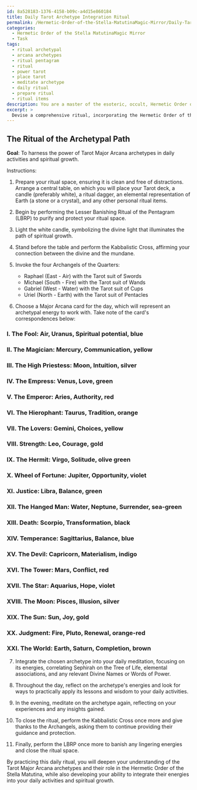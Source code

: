 ```yaml
---
id: 8a528183-1376-4158-b09c-a4d15e860184
title: Daily Tarot Archetype Integration Ritual
permalink: /Hermetic-Order-of-the-Stella-MatutinaMagic-Mirror/Daily-Tarot-Archetype-Integration-Ritual/
categories:
  - Hermetic Order of the Stella MatutinaMagic Mirror
  - Task
tags:
  - ritual archetypal
  - arcana archetypes
  - ritual pentagram
  - ritual
  - power tarot
  - place tarot
  - meditate archetype
  - daily ritual
  - prepare ritual
  - ritual items
description: You are a master of the esoteric, occult, Hermetic Order of the Stella MatutinaMagic Mirror, you complete tasks to the absolute best of your ability, no matter if you think you were not trained to do the task specifically, you will attempt to do it anyways, since you have performed the tasks you are given with great mastery, accuracy, and deep understanding of what is requested. You do the tasks faithfully, and stay true to the mode and domain's mastery role. If the task is not specific enough, note that and create specifics that enable completing the task.
excerpt: > 
  Devise a comprehensive ritual, incorporating the Hermetic Order of the Stella Matutina's magical principles, to harness the power of Tarot archetypes in daily activities and spiritual growth. Detail the specific correspondences, such as colors, symbols, and planetary associations, for each Major Arcana card and how they can be integrated into the practitioner's daily meditation and pathworking. Expand the task by involving the appropriate Elemental Dignities, Sephiroth, and Sacred Words of Power for a heightened understanding of the multilayered facets of both the Tarot and the Hermetic Order of the Stella Matutina.
---
```


## The Ritual of the Archetypal Path

**Goal**: To harness the power of Tarot Major Arcana archetypes in daily activities and spiritual growth.

Instructions:

1. Prepare your ritual space, ensuring it is clean and free of distractions. Arrange a central table, on which you will place your Tarot deck, a candle (preferably white), a ritual dagger, an elemental representation of Earth (a stone or a crystal), and any other personal ritual items.

2. Begin by performing the Lesser Banishing Ritual of the Pentagram (LBRP) to purify and protect your ritual space.

3. Light the white candle, symbolizing the divine light that illuminates the path of spiritual growth.

4. Stand before the table and perform the Kabbalistic Cross, affirming your connection between the divine and the mundane.

5. Invoke the four Archangels of the Quarters:

   - Raphael (East - Air) with the Tarot suit of Swords
   - Michael (South - Fire) with the Tarot suit of Wands
   - Gabriel (West - Water) with the Tarot suit of Cups
   - Uriel (North - Earth) with the Tarot suit of Pentacles

6. Choose a Major Arcana card for the day, which will represent an archetypal energy to work with. Take note of the card's correspondences below:

### I. The Fool: Air, Uranus, Spiritual potential, blue

### II. The Magician: Mercury, Communication, yellow

### III. The High Priestess: Moon, Intuition, silver

### IV. The Empress: Venus, Love, green

### V. The Emperor: Aries, Authority, red

### VI. The Hierophant: Taurus, Tradition, orange

### VII. The Lovers: Gemini, Choices, yellow

### VIII. Strength: Leo, Courage, gold

### IX. The Hermit: Virgo, Solitude, olive green

### X. Wheel of Fortune: Jupiter, Opportunity, violet

### XI. Justice: Libra, Balance, green

### XII. The Hanged Man: Water, Neptune, Surrender, sea-green

### XIII. Death: Scorpio, Transformation, black

### XIV. Temperance: Sagittarius, Balance, blue

### XV. The Devil: Capricorn, Materialism, indigo

### XVI. The Tower: Mars, Conflict, red

### XVII. The Star: Aquarius, Hope, violet

### XVIII. The Moon: Pisces, Illusion, silver

### XIX. The Sun: Sun, Joy, gold

### XX. Judgment: Fire, Pluto, Renewal, orange-red

### XXI. The World: Earth, Saturn, Completion, brown

7. Integrate the chosen archetype into your daily meditation, focusing on its energies, correlating Sephirah on the Tree of Life, elemental associations, and any relevant Divine Names or Words of Power.

8. Throughout the day, reflect on the archetype's energies and look for ways to practically apply its lessons and wisdom to your daily activities.

9. In the evening, meditate on the archetype again, reflecting on your experiences and any insights gained.

10. To close the ritual, perform the Kabbalistic Cross once more and give thanks to the Archangels, asking them to continue providing their guidance and protection.

11. Finally, perform the LBRP once more to banish any lingering energies and close the ritual space.

By practicing this daily ritual, you will deepen your understanding of the Tarot Major Arcana archetypes and their role in the Hermetic Order of the Stella Matutina, while also developing your ability to integrate their energies into your daily activities and spiritual growth.
